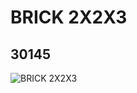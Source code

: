 # BRICK 2X2X3
## 30145
![BRICK 2X2X3](https://lc-www-live-s.legocdn.com/media/bricks/5/2/4107562.jpg)